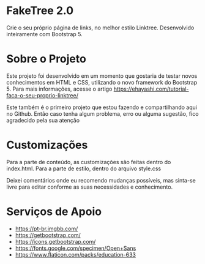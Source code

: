 # FakeTree 2.0
Crie o seu próprio página de links, no melhor estilo Linktree. Desenvolvido inteiramente com Bootstrap 5.

# Sobre o Projeto
Este projeto foi desenvolvido em um momento que gostaria de testar novos conhecimentos em HTML e CSS, utilizando o novo framework do Bootstrap 5. Para mais informações, acesse o artigo https://ehayashi.com/tutorial-faca-o-seu-proprio-linktree/

Este também é o primeiro projeto que estou fazendo e compartilhando aqui no Github. Então caso tenha algum problema, erro ou alguma sugestão, fico agradecido pela sua atenção

# Customizações
Para a parte de conteúdo, as customizações são feitas dentro do index.html. Para a parte de estilo, dentro do arquivo style.css

Deixei comentários onde eu recomendo mudanças possíveis, mas sinta-se livre para editar conforme as suas necessidades e conhecimento.

# Serviços de Apoio
- https://pt-br.imgbb.com/
- https://getbootstrap.com/
- https://icons.getbootstrap.com/
- https://fonts.google.com/specimen/Open+Sans
- https://www.flaticon.com/packs/education-633
